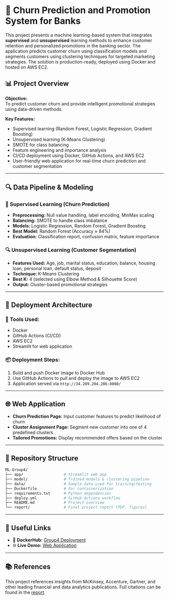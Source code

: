 
# 🏦 Churn Prediction and Promotion System for Banks

This project presents a machine learning-based system that integrates **supervised** and **unsupervised** learning methods to enhance customer retention and personalized promotions in the banking sector. The application predicts customer churn using classification models and segments customers using clustering techniques for targeted marketing strategies. The solution is production-ready, deployed using Docker and hosted on AWS EC2.

## 📊 Project Overview

**Objective:**  
To predict customer churn and provide intelligent promotional strategies using data-driven methods.

**Key Features:**
- Supervised learning (Random Forest, Logistic Regression, Gradient Boosting)
- Unsupervised learning (K-Means Clustering)
- SMOTE for class balancing
- Feature engineering and importance analysis
- CI/CD deployment using Docker, GitHub Actions, and AWS EC2
- User-friendly web application for real-time churn prediction and customer segmentation

---

## 🔍 Data Pipeline & Modeling

### 🔧 Supervised Learning (Churn Prediction)
- **Preprocessing:** Null value handling, label encoding, MinMax scaling
- **Balancing:** SMOTE to handle class imbalance
- **Models:** Logistic Regression, Random Forest, Gradient Boosting
- **Best Model:** Random Forest (Accuracy ≈ 84%)
- **Evaluation:** Classification report, confusion matrix, feature importance

### 🔍 Unsupervised Learning (Customer Segmentation)
- **Features Used:** Age, job, marital status, education, balance, housing loan, personal loan, default status, deposit
- **Technique:** K-Means Clustering
- **Best K:** 4 (selected using Elbow Method & Silhouette Score)
- **Output:** Cluster-based promotional strategies

---

## 🚀 Deployment Architecture

### 🔧 Tools Used:
- Docker
- GitHub Actions (CI/CD)
- AWS EC2
- Streamlit for web application

### 📦 Deployment Steps:
1. Build and push Docker image to Docker Hub
2. Use GitHub Actions to pull and deploy the image to AWS EC2
3. Application served via `http://34.209.204.206:8080/`

---

## 🌐 Web Application

- **Churn Prediction Page:** Input customer features to predict likelihood of churn
- **Cluster Assignment Page:** Segment new customer into one of 4 predefined clusters
- **Tailored Promotions:** Display recommended offers based on the cluster

---

## 📁 Repository Structure

```bash
ML-Group4/
├── app/                  # Streamlit web app
├── model/                # Trained models & clustering pipeline
├── data/                 # Sample data used for training/testing
├── Dockerfile            # For containerization
├── requirements.txt      # Python dependencies
├── deploy.yml            # GitHub Actions workflow
├── README.md             # Project overview
└── report/               # Final project report (PDF, figures)
```
---

## 🔗 Useful Links

- 🐳 **DockerHub:** [Group4 Deployment](https://hub.docker.com/repository/docker/sonakul/group4-deployment/)
- 🌐 **Live Demo:** [Web Application](http://34.209.204.206:8080/)

---

## 📚 References

This project references insights from McKinsey, Accenture, Gartner, and other leading financial and data analytics publications. Full citations can be found in the [report](./report/Group4%20Final%20report.pdf).
